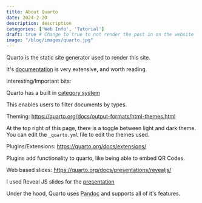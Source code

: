 ```yaml
---
title: About Quarto
date: 2024-2-20
description: description
categories: ['Web Info', 'Tutorial']
draft: true # Change to true to not render the post in on the website
image: "/blog/images/quarto.jpg"
---
```



Quarto is the static site generator used to render this site.

It's [documentation](https://quarto.org/docs/guide/) is very extensive, and worth reading.


Interesting/Important bits:

Quarto has a built in [category system](https://quarto.org/docs/websites/website-listings.html#categories)

This enables users to filter documents by types. 

Theming: <https://quarto.org/docs/output-formats/html-themes.html>

At the top right of this page, there is a toggle between light and dark theme. You can edit the `_quarto.yml` file to edit the themes used.

Plugins/Extensions: <https://quarto.org/docs/extensions/>

Plugins add functionality to quarto, like being able to embed QR Codes. 


Web based slides: <https://quarto.org/docs/presentations/revealjs/>

I used Reveal JS slides for the [presentation](https://moonpiedumplings.github.io/talks/self-site/presentation.html)


Under the hood, Quarto uses [Pandoc](https://pandoc.org/) and supports all of it's features. 
